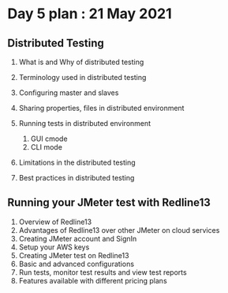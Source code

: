 # Day 5 plan : 21 May 2021

## Distributed Testing

1. What is and Why of distributed testing
2. Terminology used in distributed testing
3. Configuring master and slaves
4. Sharing properties, files in distributed environment

5. Running tests in distributed environment
    1. GUI cmode
    2. CLI mode
6. Limitations in the distributed testing
7. Best practices in distributed testing

## Running your JMeter test with Redline13

1. Overview of Redline13
2. Advantages of Redline13 over other JMeter on cloud services
3. Creating JMeter account and SignIn
4. Setup your AWS keys
5. Creating JMeter test on Redline13
6. Basic and advanced configurations
7. Run tests, monitor test results and view test reports
8. Features available with different pricing plans 